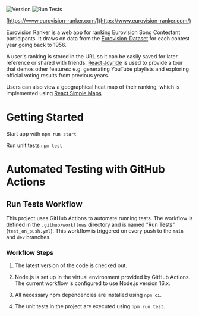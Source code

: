 ![Version](https://img.shields.io/badge/version-2.3-blue)
![Run Tests](https://github.com/jekrch/eurovision-ranker/actions/workflows/test_on_push.yml/badge.svg)

[https://www.eurovision-ranker.com/](https://www.eurovision-ranker.com/)

Eurovision Ranker is a web app for ranking Eurovision Song Contestant participants. It draws on data from the [Eurovision-Dataset](https://github.com/Spijkervet/eurovision-dataset) for each contest year going back to 1956. 

A user's ranking is stored in the URL so it can be easily saved for later reference or shared with friends. [React Joyride](https://react-joyride.com/) is used to provide a tour that demos other features: e.g. generating YouTube playlists and exploring official voting results from previous years. 

Users can also view a geographical heat map of their ranking, which is implemented using [React Simple Maps](https://www.react-simple-maps.io/)

# Getting Started 

Start app with `npm run start`

Run unit tests `npm test`

# Automated Testing with GitHub Actions
## Run Tests Workflow
This project uses GitHub Actions to automate running tests. The workflow is defined in the ``.github/workflows`` directory and is named "Run Tests" (`test_on_push.yml`). This workflow is triggered on every push to the `main` and `dev` branches. 

### Workflow Steps
1. The latest version of the code is checked out.

2. Node.js is set up in the virtual environment provided by GitHub Actions. The current workflow is configured to use Node.js version 16.x.

3. All necessary npm dependencies are installed using `npm ci`.

4. The unit tests in the project are executed using `npm run test`.
